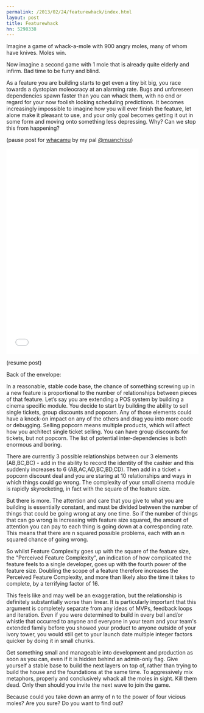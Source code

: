 ```yaml
---
permalink: /2013/02/24/featurewhack/index.html
layout: post
title: Featurewhack
hn: 5298338
---
```

Imagine a game of whack-a-mole with 900 angry moles, many of whom have knives. Moles win.

Now imagine a second game with 1 mole that is already quite elderly and infirm. Bad time to be furry and blind.

As a feature you are building starts to get even a tiny bit big, you race towards a dystopian moleocracy at an alarming rate. Bugs and unforeseen dependencies spawn faster than you can whack them, with no end or regard for your now foolish looking scheduling predictions. It becomes increasingly impossible to imagine how you will ever finish the feature, let alone make it pleasant to use, and your only goal becomes getting it out in some form and moving onto something less depressing. Why? Can we stop this from happening?

(pause post for <a href="https://github.com/muan/whacamu" target="_blank">whacamu</a> by my pal <a href="http://twitter.com/muanchiou" target="_blank">@muanchiou</a>)

<iframe height='540' src='//muan.co/whacamu' style='border: 0;' width='100%' scrolling="no" align="middle"></iframe>

(resume post)

Back of the envelope:

In a reasonable, stable code base, the chance of something screwing up in a new feature is proportional to the number of relationships between pieces of that feature. Let’s say you are extending a POS system by building a cinema specific module. You decide to start by building the ability to sell single tickets, group discounts and popcorn. Any of those elements could have a knock-on impact on any of the others and drag you into more code or debugging. Selling popcorn means multiple products, which will affect how you architect single ticket selling. You can have group discounts for tickets, but not popcorn. The list of potential inter-dependencies is both enormous and boring.

There are currently 3 possible relationships between our 3 elements (AB,BC,BC) - add in the ability to record the identity of the cashier and this suddenly increases to 6 (AB,AC,AD,BC,BD,CD). Then add in a ticket + popcorn discount deal and you are staring at 10 relationships and ways in which things could go wrong. The complexity of your small cinema module is rapidly skyrocketing, in fact with the square of the feature size.

But there is more. The attention and care that you give to what you are building is essentially constant, and must be divided between the number of things that could be going wrong at any one time. So if the number of things that can go wrong is increasing with feature size squared, the amount of attention you can pay to each thing is going down at a corresponding rate. This means that there are n squared possible problems, each with an n squared chance of going wrong.

So whilst Feature Complexity goes up with the square of the feature size, the "Perceived Feature Complexity", an indication of how complicated the feature feels to a single developer, goes up with the fourth power of the feature size. Doubling the scope of a feature therefore increases the Perceived Feature Complexity, and more than likely also the time it takes to complete, by a terrifying factor of 16.

This feels like and may well be an exaggeration, but the relationship is definitely substantially worse than linear. It is particularly important that this argument is completely separate from any ideas of MVPs, feedback loops and iteration. Even if you were determined to build in every bell and/or whistle that occurred to anyone and everyone in your team and your team's extended family before you showed your product to anyone outside of your ivory tower, you would still get to your launch date multiple integer factors quicker by doing it in small chunks.

Get something small and manageable into development and production as soon as you can, even if it is hidden behind an admin-only flag. Give yourself a stable base to build the next layers on top of, rather than trying to build the house and the foundations at the same time. To aggressively mix metaphors, properly and conclusively whack all the moles in sight. Kill them dead. Only then should you invite the next wave to join the game.

Because could you take down an army of n to the power of four vicious moles? Are you sure? Do you want to find out?
